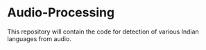 # Audio-Processing
This repository will contain the code for detection of various Indian languages from audio.
